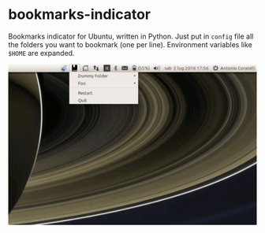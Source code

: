# bookmarks-indicator
Bookmarks indicator for Ubuntu, written in Python.
Just put in `config` file all the folders you want to bookmark (one per line).
Environment variables like `$HOME` are expanded.

![example](https://raw.githubusercontent.com/antoniocoratelli/bookmarks-indicator/master/res/animation.gif)
